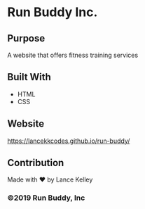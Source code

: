 # Run Buddy Inc.

## Purpose
A website that offers fitness training services

## Built With
* HTML
* CSS

## Website
https://lancekkcodes.github.io/run-buddy/

## Contribution
Made with ❤️ by Lance Kelley

### ©️2019 Run Buddy, Inc
